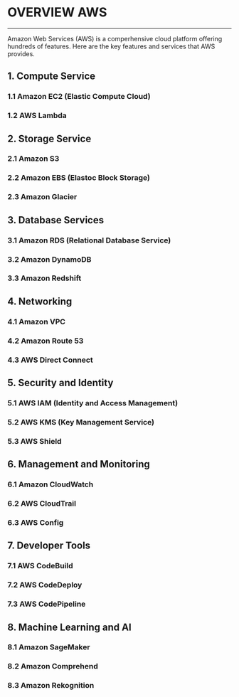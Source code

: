 # OVERVIEW AWS
---
Amazon Web Services (AWS) is a comperhensive cloud platform offering hundreds of features. Here are the key features and services that AWS provides.
## 1. Compute Service
### 1.1 Amazon EC2 (Elastic Compute Cloud)
### 1.2 AWS Lambda
## 2. Storage Service
### 2.1 Amazon S3
### 2.2 Amazon EBS (Elastoc Block Storage)
### 2.3 Amazon Glacier
## 3. Database Services
### 3.1 Amazon RDS (Relational Database Service)
### 3.2 Amazon DynamoDB
### 3.3 Amazon Redshift
## 4. Networking
### 4.1 Amazon VPC
### 4.2 Amazon Route 53
### 4.3 AWS Direct Connect
## 5. Security and Identity
### 5.1 AWS IAM (Identity and Access Management)
### 5.2 AWS KMS (Key Management Service)
### 5.3 AWS Shield
## 6. Management and Monitoring
### 6.1 Amazon CloudWatch
### 6.2 AWS CloudTrail
### 6.3 AWS Config
## 7. Developer Tools
### 7.1 AWS CodeBuild
### 7.2 AWS CodeDeploy
### 7.3 AWS CodePipeline
## 8. Machine Learning and AI
### 8.1 Amazon SageMaker
### 8.2 Amazon Comprehend
### 8.3 Amazon Rekognition